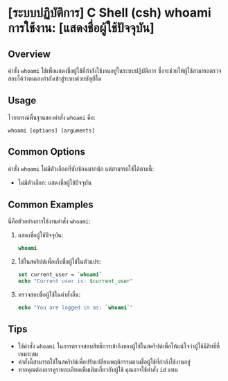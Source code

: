 # [ระบบปฏิบัติการ] C Shell (csh) whoami การใช้งาน: [แสดงชื่อผู้ใช้ปัจจุบัน]

## Overview
คำสั่ง `whoami` ใช้เพื่อแสดงชื่อผู้ใช้ที่กำลังใช้งานอยู่ในระบบปฏิบัติการ ซึ่งจะช่วยให้ผู้ใช้สามารถตรวจสอบได้ว่าตนเองกำลังเข้าสู่ระบบด้วยบัญชีใด

## Usage
ไวยากรณ์พื้นฐานของคำสั่ง `whoami` คือ:

```
whoami [options] [arguments]
```

## Common Options
คำสั่ง `whoami` ไม่มีตัวเลือกที่ซับซ้อนมากนัก แต่สามารถใช้ได้ตามนี้:
- ไม่มีตัวเลือก: แสดงชื่อผู้ใช้ปัจจุบัน

## Common Examples
นี่คือตัวอย่างการใช้งานคำสั่ง `whoami`:

1. แสดงชื่อผู้ใช้ปัจจุบัน:
   ```csh
   whoami
   ```

2. ใช้ในสคริปต์เพื่อเก็บชื่อผู้ใช้ในตัวแปร:
   ```csh
   set current_user = `whoami`
   echo "Current user is: $current_user"
   ```

3. ตรวจสอบชื่อผู้ใช้ในคำสั่งอื่น:
   ```csh
   echo "You are logged in as: `whoami`"
   ```

## Tips
- ใช้คำสั่ง `whoami` ในการตรวจสอบสิทธิ์การเข้าถึงของผู้ใช้ในสคริปต์เพื่อให้แน่ใจว่าผู้ใช้มีสิทธิ์ที่เหมาะสม
- คำสั่งนี้สามารถใช้ในสคริปต์เพื่อปรับเปลี่ยนพฤติกรรมตามชื่อผู้ใช้ที่กำลังใช้งานอยู่
- หากคุณต้องการดูรายละเอียดเพิ่มเติมเกี่ยวกับผู้ใช้ คุณอาจใช้คำสั่ง `id` แทน